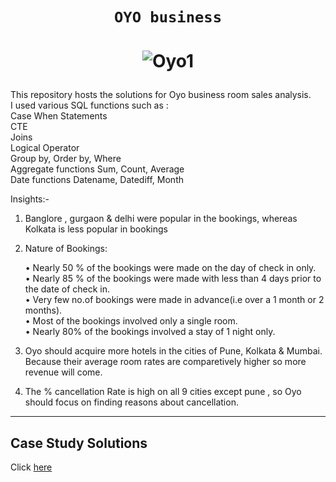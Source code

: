 # <p align="center" style="margin-top: 0px;">  **`OYO business`**
# <p align="center" style="margin-top: 0px;"> ![Oyo1](https://github.com/AmitPatel-analyst/SQL-Case-Study/assets/120770473/1796bf70-d14d-4295-ae5b-018f0f14fa80)
This repository hosts the solutions for Oyo business room sales analysis.        
I used various SQL functions such as :          
 Case When Statements           
 CTE           
 Joins           
 Logical Operator          
 Group by, Order by, Where         
 Aggregate functions Sum, Count, Average                
 Date functions Datename, Datediff, Month           
          
Insights:-

1. Banglore , gurgaon & delhi were popular in the bookings, whereas Kolkata is less popular in bookings

2. Nature of Bookings:         
       
      • Nearly 50 % of the bookings were made on the day of check in only.       
      • Nearly 85 % of the bookings were made with less than 4 days prior to the date of check in.    
      • Very few no.of bookings were made in advance(i.e over a 1 month or 2 months).      
      • Most of the bookings involved only a single room.    
      • Nearly 80% of the bookings involved a stay of 1 night only.     
           
3. Oyo should acquire more hotels in the cities of Pune, Kolkata & Mumbai. Because their average room rates are comparetively higher so more revenue will come.         
     
4. The % cancellation Rate is high on all 9 cities except pune , so Oyo should focus on finding reasons about cancellation.    
        
***
## Case Study Solutions
Click [here](https://github.com/Vaibhavmakkar25/OYO-Business-Case-Study/blob/main/SqlCode_OYO_business.sql)
